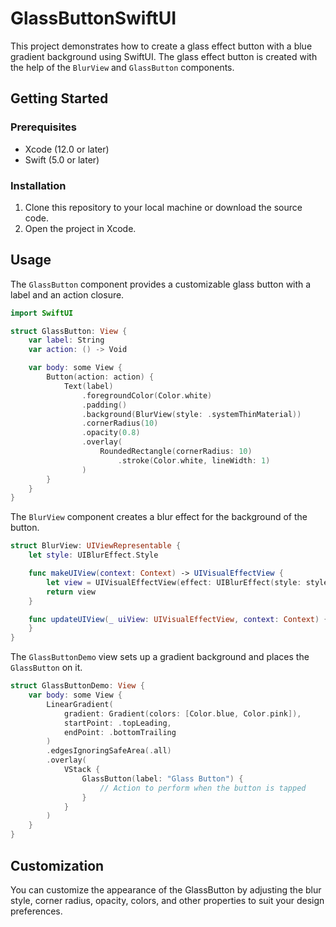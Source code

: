 # GlassButtonSwiftUI


This project demonstrates how to create a glass effect button with a blue gradient background using SwiftUI. The glass effect button is created with the help of the `BlurView` and `GlassButton` components.

## Getting Started

### Prerequisites

- Xcode (12.0 or later)
- Swift (5.0 or later)

### Installation

1. Clone this repository to your local machine or download the source code.
2. Open the project in Xcode.

## Usage

The `GlassButton` component provides a customizable glass button with a label and an action closure.

```swift
import SwiftUI

struct GlassButton: View {
    var label: String
    var action: () -> Void

    var body: some View {
        Button(action: action) {
            Text(label)
                .foregroundColor(Color.white)
                .padding()
                .background(BlurView(style: .systemThinMaterial))
                .cornerRadius(10)
                .opacity(0.8)
                .overlay(
                    RoundedRectangle(cornerRadius: 10)
                        .stroke(Color.white, lineWidth: 1)
                )
        }
    }
}
```

The `BlurView` component creates a blur effect for the background of the button.

```swift
struct BlurView: UIViewRepresentable {
    let style: UIBlurEffect.Style

    func makeUIView(context: Context) -> UIVisualEffectView {
        let view = UIVisualEffectView(effect: UIBlurEffect(style: style))
        return view
    }

    func updateUIView(_ uiView: UIVisualEffectView, context: Context) {
    }
}
```

The `GlassButtonDemo` view sets up a gradient background and places the `GlassButton` on it.

```swift
struct GlassButtonDemo: View {
    var body: some View {
        LinearGradient(
            gradient: Gradient(colors: [Color.blue, Color.pink]),
            startPoint: .topLeading,
            endPoint: .bottomTrailing
        )
        .edgesIgnoringSafeArea(.all)
        .overlay(
            VStack {
                GlassButton(label: "Glass Button") {
                    // Action to perform when the button is tapped
                }
            }
        )
    }
}
```


## Customization

You can customize the appearance of the GlassButton by adjusting the blur style, corner radius, opacity, colors, and other properties to suit your design preferences.
